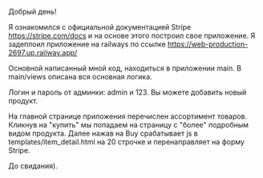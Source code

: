 Добрый день!

Я ознакомился с официальной документацией Stripe https://stripe.com/docs и на основе этого построил свое приложение.
Я задеплоил приложение на railways по ссылке https://web-production-2697.up.railway.app/

Основной написанный мной код, находиться в приложении main. В main/views описана вся основная логика.

Логин и пароль от админки: admin и 123. Вы можете добавить новый продукт.

На главной странице приложения перечислен ассортимент товаров. Кликнув на "купить" мы попадаем на страницу с "более"
подробным видом продукта. Далее нажав на Buy срабатывает js в templates/item_detail.html на 20 строчке и перенаправляет
на форму Stripe.

До свидания).